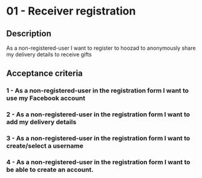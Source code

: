 # 01 - Receiver registration

## Description
As a non-registered-user I want to register to hoozad to anonymously share my delivery details to receive gifts

## Acceptance criteria

### 1 - As a non-registered-user in the registration form I want to use my Facebook account

### 2 - As a non-registered-user in the registration form I want to add my delivery details

### 3 - As a non-registered-user in the registration form I want to create/select a username

### 4 - As a non-registered-user in the registration form I want to be able to create an account.
